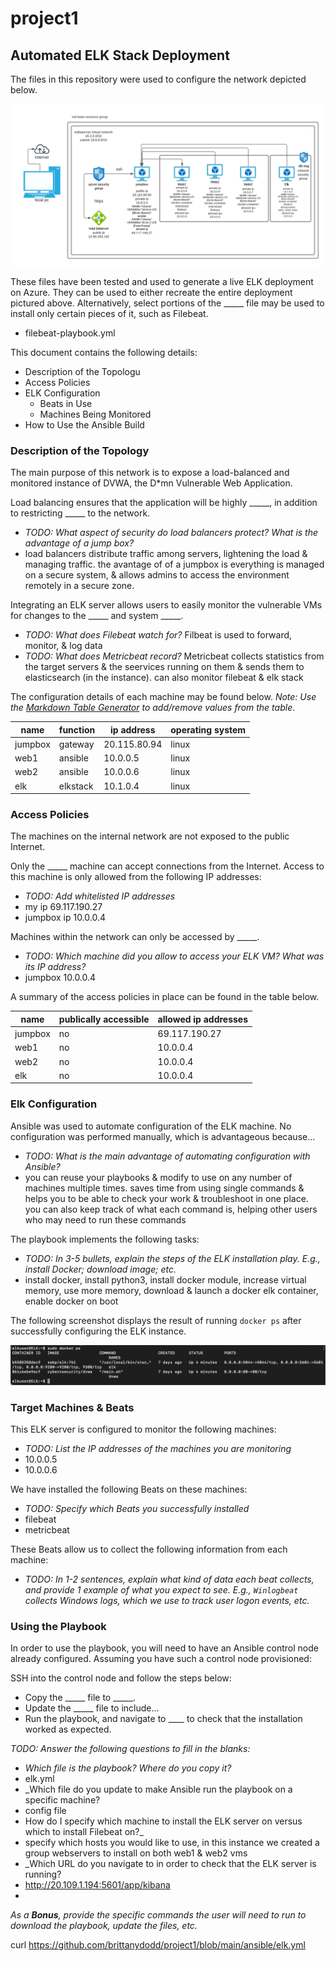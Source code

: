 # project1

## Automated ELK Stack Deployment

The files in this repository were used to configure the network depicted below.

![TODO: Update the path with the name of your diagram](diagrams/project1-networkdiagram.png)

These files have been tested and used to generate a live ELK deployment on Azure. They can be used to either recreate the entire deployment pictured above. Alternatively, select portions of the _____ file may be used to install only certain pieces of it, such as Filebeat.

  - filebeat-playbook.yml

This document contains the following details:
- Description of the Topologu
- Access Policies
- ELK Configuration
  - Beats in Use
  - Machines Being Monitored
- How to Use the Ansible Build


### Description of the Topology

The main purpose of this network is to expose a load-balanced and monitored instance of DVWA, the D*mn Vulnerable Web Application.

Load balancing ensures that the application will be highly _____, in addition to restricting _____ to the network.
- _TODO: What aspect of security do load balancers protect? What is the advantage of a jump box?_
- load balancers distribute traffic among servers, lightening the load & managing traffic. the avantage of of a jumpbox is everything is managed on a secure system, & allows admins to access the environment remotely in a secure zone.

Integrating an ELK server allows users to easily monitor the vulnerable VMs for changes to the _____ and system _____.
- _TODO: What does Filebeat watch for?_ Filbeat is used to forward, monitor, & log data
- _TODO: What does Metricbeat record?_ Metricbeat collects statistics from the target servers & the seervices running on them & sends them to elasticsearch (in the instance). can also monitor filebeat & elk stack

The configuration details of each machine may be found below.
_Note: Use the [Markdown Table Generator](http://www.tablesgenerator.com/markdown_tables) to add/remove values from the table_.

| name    	| function 	| ip address   	| operating system 	|
|---------	|----------	|--------------	|------------------	|
| jumpbox 	| gateway  	| 20.115.80.94 	| linux            	|
| web1    	| ansible  	| 10.0.0.5     	| linux            	|
| web2    	| ansible  	| 10.0.0.6     	| linux            	|
| elk     	| elkstack 	| 10.1.0.4     	| linux            	|

### Access Policies

The machines on the internal network are not exposed to the public Internet. 

Only the _____ machine can accept connections from the Internet. Access to this machine is only allowed from the following IP addresses:
- _TODO: Add whitelisted IP addresses_
- my ip 69.117.190.27
- jumpbox ip 10.0.0.4

Machines within the network can only be accessed by _____.
- _TODO: Which machine did you allow to access your ELK VM? What was its IP address?_
- jumpbox 10.0.0.4

A summary of the access policies in place can be found in the table below.

| name    	| publically accessible 	| allowed ip addresses 	|
|---------	|-----------------------	|----------------------	|
| jumpbox 	| no                    	| 69.117.190.27        	|
| web1    	| no                    	| 10.0.0.4             	|
| web2    	| no                    	| 10.0.0.4             	|
| elk     	| no                    	| 10.0.0.4             	|

### Elk Configuration

Ansible was used to automate configuration of the ELK machine. No configuration was performed manually, which is advantageous because...
- _TODO: What is the main advantage of automating configuration with Ansible?_
- you can reuse your playbooks & modify to use on any number of machines multiple times. saves time from using single commands & helps you to be able to check your work & troubleshoot in one place. you can also keep track of what each command is, helping other users who may need to run these commands

The playbook implements the following tasks:
- _TODO: In 3-5 bullets, explain the steps of the ELK installation play. E.g., install Docker; download image; etc._
- install docker, install python3, install docker module, increase virtual memory, use more memory, download & launch a docker elk container, enable docker on boot

The following screenshot displays the result of running `docker ps` after successfully configuring the ELK instance.

![TODO: Update the path with the name of your screenshot of docker ps output](images/dockerps.png)

### Target Machines & Beats
This ELK server is configured to monitor the following machines:
- _TODO: List the IP addresses of the machines you are monitoring_
- 10.0.0.5
- 10.0.0.6

We have installed the following Beats on these machines:
- _TODO: Specify which Beats you successfully installed_
- filebeat
- metricbeat

These Beats allow us to collect the following information from each machine:
- _TODO: In 1-2 sentences, explain what kind of data each beat collects, and provide 1 example of what you expect to see. E.g., `Winlogbeat` collects Windows logs, which we use to track user logon events, etc._

### Using the Playbook
In order to use the playbook, you will need to have an Ansible control node already configured. Assuming you have such a control node provisioned: 

SSH into the control node and follow the steps below:
- Copy the _____ file to _____.
- Update the _____ file to include...
- Run the playbook, and navigate to ____ to check that the installation worked as expected.

_TODO: Answer the following questions to fill in the blanks:_
- _Which file is the playbook? Where do you copy it?_
- elk.yml
- _Which file do you update to make Ansible run the playbook on a specific machine?
- config file
-   How do I specify which machine to install the ELK server on versus which to install Filebeat on?_
-   specify which hosts you would like to use, in this instance we created a group webservers to install on both web1 & web2 vms
- _Which URL do you navigate to in order to check that the ELK server is running?
- http://20.109.1.194:5601/app/kibana
- 

_As a **Bonus**, provide the specific commands the user will need to run to download the playbook, update the files, etc._

curl https://github.com/brittanydodd/project1/blob/main/ansible/elk.yml
